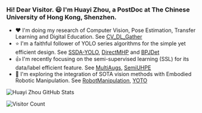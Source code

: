 ### Hi! Dear Visitor. :smiley: I'm Huayi Zhou, a PostDoc at The Chinese University of Hong Kong, Shenzhen.

- :heart: I'm doing my research of Computer Vision, Pose Estimation, Transfer Learning and Digital Education. See [CV_DL_Gather](https://github.com/hnuzhy/CV_DL_Gather)
- :star: I'm a faithful follower of YOLO series algorithms for the simple yet efficient design. See [SSDA-YOLO](https://github.com/hnuzhy/SSDA-YOLO), [DirectMHP](https://github.com/hnuzhy/DirectMHP) and [BPJDet](https://github.com/hnuzhy/BPJDet)
- :thumbsup: I'm recently focusing on the semi-supervised learning (SSL) for its data/label efficient feature. See [MultiAugs](https://github.com/hnuzhy/MultiAugs), [SemiUHPE](https://github.com/hnuzhy/SemiUHPE)
- :rocket: I'm exploring the integration of SOTA vision methods with Embodied Robotic Manipulation. See [RobotManipulation](https://github.com/hnuzhy/RobotManipulation), [YOTO](https://github.com/hnuzhy/YOTO)

<!--
- :rocket: I'm exploring the practical and landable applications of advanced AI algorithms in the traditional classroom. See [StuArt](https://github.com/hnuzhy/StuArt)
<img src="https://media.giphy.com/media/4GvoqJVUHL5fdgvidL/giphy.gif" width="260">
-->

![Huayi Zhou GitHub Stats](https://github-readme-stats-sigma-five.vercel.app/api?username=hnuzhy&show_icons=true)

<!--
![Visitor Count](https://profile-counter.glitch.me/{hnuzhy}/count.svg)
-->
![Visitor Count](https://profile-counter.glitch.me/:hnuzhy:/count.svg)


<!--
**hnuzhy/hnuzhy** is a ✨ _special_ ✨ repository because its `README.md` (this file) appears on your GitHub profile.

Here are some ideas to get you started:

- 🔭 I’m currently working on ...
- 🌱 I’m currently learning ...
- 👯 I’m looking to collaborate on ...
- 🤔 I’m looking for help with ...
- 💬 Ask me about ...
- 📫 How to reach me: ...
- 😄 Pronouns: ...
- ⚡ Fun fact: ...
-->
